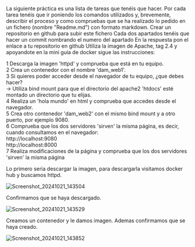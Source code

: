 

La siguiente práctica es una lista de tareas que tenéis que hacer. 
Por cada tarea tenéis que ir poniendo los comandos utilizados y, brevemente, describir el proceso y como compruebas que se ha realizado lo pedido en un fichero (nombre "Readme.md") con formato markdown.
Crear un repositorio en github para subir este fichero
Cada dos apartados tenéis que hacer un commit nombrando el numero del apartado
En la respuesta pon el enlace a tu repositorio en github
Utiliza la imagen de Apache, tag 2.4 y apoyandote en la mini guía de docker sigue las instrucciones: <br>

   1 Descarga la imagen 'httpd' y comprueba que está en tu equipo. <br>
   2 Crea un contenedor con el nombre 'dam_web1'. <br>
   3 Si quieres poder acceder desde el navegador de tu equipo, ¿que debes hacer? <br>
   -> Utiliza bind mount para que el directorio del apache2 'htdocs' esté montado un directorio que tu elijas. <br>
   4 Realiza un 'hola mundo' en html y comprueba que accedes desde el navegador. <br>
   5 Crea otro contenedor 'dam_web2' con el mismo bind mount y a otro puerto, por ejemplo 9080. <br>
   6 Comprueba que los dos servidores 'sirven' la misma página, es decir, cuando consultamos en el navegador: <br>
       http://localhost:9080  <br>
       http://localhost:8000  <br>
   7 Realiza modificaciones de la página y comprueba que los dos servidores 'sirven' la misma página
   
Lo primero seria descargar la imagen, para descargarla visitamos docker hub y buscamos httpd.
   
![Screenshot_20241021_143504](https://github.com/user-attachments/assets/a1b143a0-5c85-4009-b573-1e68eae2f795)

Confirmamos que se haya descargado.
   
![Screenshot_20241021_143529](https://github.com/user-attachments/assets/d6525e4f-5aa3-4d1e-9ab0-009791bd036c)

Creamos un contenedor y le damos imagen. Ademas confirmamos que se haya creado.

![Screenshot_20241021_143852](https://github.com/user-attachments/assets/60f45bf6-1476-414d-be26-c65c07d8f9ab)

   
